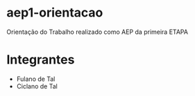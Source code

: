 # aep1-orientacao
Orientação do Trabalho realizado como AEP da primeira ETAPA

# Integrantes
- Fulano de Tal
- Ciclano de Tal
